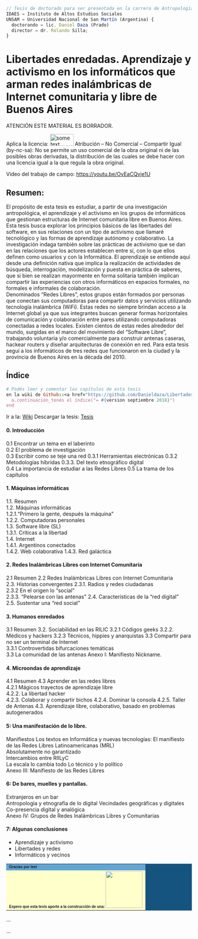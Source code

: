 
```js
// Tesis de doctorado para ser presentada en la carrera de Antropología Social y Cultural.
IDAES = Instituto de Altos Estudios Sociales
UNSAM = Universidad Nacional de San Martín (Argentina) {
  doctorando = lic. Daniel Daza (Prado)
  director = dr. Rolando Silla;
}
```

# Libertades enredadas. Aprendizaje y activismo en los informáticos que arman redes inalámbricas de Internet comunitaria y libre de Buenos Aires

ATENCIÓN ESTE MATERIAL ES BORRADOR.

Aplica la licencia: 
<IMG SRC="http://creativecommons.org.ar/media/uploads/licencias/by-nc-sa-125px.png" ALT="some text" WIDTH=64 HEIGHT=32>
Atribución – No Comercial – Compartir Igual (by-nc-sa): No se permite un uso comercial de la obra original ni de las posibles obras derivadas, la distribución de las cuales se debe hacer con una licencia igual a la que regula la obra original. 


Video  del trabajo de campo: https://youtu.be/OvEaCQvje1U

## Resumen:

El propósito de esta tesis es estudiar, a partir de una investigación antropológica, el aprendizaje y el activismo en los grupos de informáticos que gestionan estructuras de Internet comunitaria libre en Buenos Aires. 
	<br>
	Esta tesis busca explorar los principios básicos de las libertades del software, en sus relaciones con un tipo de activismo que llamaré tecnológico y las formas de aprendizaje autónomo y colaborativo. La investigación indaga también sobre las prácticas de activismo que se dan en las relaciones que los actores establecen entre sí, con lo que ellos definen como usuarios y con la Informática. El aprendizaje se entiende aquí desde una definición nativa que implica la realización de actividades de búsqueda, interrogación, modelización y puesta en práctica de saberes, que si bien se realizan mayormente en forma solitaria también implican compartir las experiencias con otros informáticos en espacios formales, no formales e informales de colaboración. 
	<br>
	Denominados “Redes Libres”, estos grupos están formados por personas que conectan sus computadoras para compartir datos y servicios utilizando tecnología inalámbrica (WiFi). Estas redes no siempre brindan acceso a la Internet global ya que sus integrantes buscan generar formas horizontales de comunicación y colaboración entre pares utilizando computadoras conectadas a redes locales. Existen cientos de estas redes alrededor del mundo, surgidas en el marco del movimiento del “Software Libre”, trabajando voluntaria y/o comercialmente para construir antenas caseras, hackear routers y diseñar arquitecturas de conexión en red. Para esta tesis seguí a los informáticos de tres redes que funcionaron en la ciudad y la provincia de Buenos Aires en la década del 2010. 


## Índice
```ruby
# Podés leer y comentar los capítulos de esta tesis
en la wiki de Github::<a href="https://github.com/Danieldaza/Libertades_enredadas/wiki">Wiki</a> 
  a.continuación_tenés el índice("= #{version septiembre 2018}")
end
```
Ir a la: <a href="https://github.com/Danieldaza/Libertades_enredadas/wiki">Wiki</a>
Descargar la tesis: <a href="https://github.com/Danieldaza/Libertades_enredadas/blob/master/Tesis_Libertades%20enredadas_Daza_2019.pdf">Tesis</a>


#### 0. Introducción	
0.1 Encontrar un tema en el laberinto	
0.2 El problema de investigación	
0.3 Escribir como se teje una red
0.3.1 Herramientas electrónicas
0.3.2 Metodologías híbridas	
0.3.3. Del texto etnográfico digital		
0.4 La importancia de estudiar a las Redes Libres
0.5 La trama de los capítulos	

#### 1. Máquinas informáticas

1.1. Resumen	
1.2. Máquinas informáticas	
1.2.1.“Primero la gente, después la máquina”	
1.2.2. Computadoras personales	
1.3. Software libre (SL)	
1.3.1. Críticas a la libertad	
1.4. Internet	
1.4.1. Argentinos conectados	
1.4.2. Web colaborativa	
1.4.3. Red galáctica	
 
#### 2. Redes Inalámbricas Libres con Internet Comunitaria	
2.1 Resumen	
2.2 Redes Inalámbricas Libres con Internet Comunitaria	
2.3. Historias convergentes	
2.3.1. Radios y redes ciudadanas	
2.3.2 En el origen lo “social”	
2.3.3. “Pelearse con las antenas"
 2.4. Características de la “red digital”	
2.5. Sustentar una “red social”

#### 3. Humanos enredados	
3.1 Resumen	
3.2. Sociabilidad en las RILIC
3.2.1 Códigos geeks	
3.2.2. Médicos y hackers
3.2.3 Técnicos, hippies y anarquistas
3.3 Compartir para no ser un terminal de Internet	
3.3.1 Controvertidas bifurcaciones temáticas	
3.3 La comunidad de las antenas	
Anexo I: Manifiesto Nickname.


#### 4. Microondas de aprendizaje	
4.1 Resumen
4.3 Aprender en las redes libres	
4.2.1 Mágicos trayectos de aprendizaje libre	
4.2.2. La libertad hacker	
4.2.3. Colaborar y compartir bichos
4.2.4. Dominar la consola
4.2.5. Taller de Antenas
4.3. Aprendizaje libre, colaborativo, basado en problemas autogenerados

#### 5: Una manifestación de lo libre.
Manifiestos	
Los textos en Informática y nuevas tecnologías:	
El manifiesto de las Redes Libres Latinoamericanas (MRL)	
Absolutamente no garantizado	
Intercambios entre RIILyC	
La escala lo cambia todo
Lo técnico y lo político	
Anexo III: Manifiesto de las Redes Libres	

#### 6: De bares, muelles y pantallas.
Extranjeros en un bar	
Antropología y etnografía de lo digital	
Vecindades geográficas y digitales	
Co-presencia digital y analógica	
Anexo IV: Grupos de Redes Inalámbricas Libres y Comunitarias 	

#### 7: Algunas conclusiones	
- Aprendizaje y activismo
- Libertades y redes
- Informáticos y vecinos

<table width="200" cellspacing="1" cellpadding="3" border="0" bgcolor="#165480"> 
<tr> 
   <td bgcolor="#5FA6D7"> 
<font size=1 face="verdana, arial, helvetica"> 
<b>Gracias por leer</b> 
</font> 
   </td> 
</tr> 
<tr> 
    <td bgcolor="#ffffcc"> 
   <font face="verdana, arial, helvetica" size=1> 
   <b>Espero que esta tesis aporte a la construcción de una:<b>
	    <IMG src="https://surcandolared.files.wordpress.com/2012/04/1f7f9051c.jpg?w=290&h=376" width="100" height="100"/>
   </font> 
   </td> 
</tr> 
</table>

...
   
...
